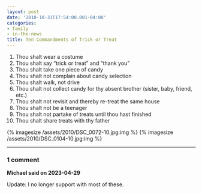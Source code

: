 ```yaml
---
layout: post
date: '2010-10-31T17:54:00.001-04:00'
categories:
- family
- in-the-news
title: Ten Commandments of Trick or Treat
---
```


1. Thou shalt wear a costume
2. Thou shalt say “trick or treat” and “thank you”
3. Thou shalt take one piece of candy
4. Thou shalt not complain about candy selection
5. Thou shalt walk, not drive
6. Thou shalt not collect candy for thy absent brother (sister, baby, friend, etc.)
7. Thou shalt not revisit and thereby re-treat the same house
8. Thou shalt not be a teenager
9. Thou shalt not partake of treats until thou hast finished
10. Thou shalt share treats with thy father

{% imagesize /assets/2010/DSC_0072-10.jpg:img %}
{% imagesize /assets/2010/DSC_0104-10.jpg:img %}

---

### 1 comment

**Michael said on 2023-04-29**

Update: I no longer support with most of these.